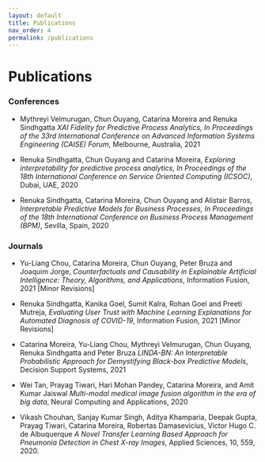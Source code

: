 ```yaml
---
layout: default
title: Publications
nav_order: 4
permalink: /publications
---
```


# Publications

### Conferences

- Mythreyi Velmurugan, Chun Ouyang, Catarina Moreira and Renuka Sindhgatta *XAI Fidelity for Predictive Process Analytics, In Proceedings of the 33rd International Conference on Advanced Information Systems Engineering (CAISE) Forum*, Melbourne, Australia, 2021

- Renuka Sindhgatta, Chun Ouyang and Catarina Moreira, *Exploring interpretability for predictive process analytics, In Proceedings of the 18th International Conference on Service Oriented Computing (ICSOC)*, Dubai, UAE, 2020

- Renuka Sindhgatta, Catarina Moreira, Chun Ouyang and Alistair Barros, *Interpretable Predictive Models for Business Processes, In Proceedings of the 18th International Conference on Business Process Management (BPM)*, Sevilla, Spain, 2020

### Journals

- Yu-Liang Chou, Catarina Moreira, Chun Ouyang, Peter Bruza and Joaquim Jorge, *Counterfactuals and Causability in Explainable Artificial Intelligence: Theory, Algorithms, and Applications*, Information Fusion, 2021 [Minor Revisions]


- Renuka Sindhgatta, Kanika Goel, Sumit Kalra, Rohan Goel and Preeti Mutreja, *Evaluating User Trust with Machine Learning Explanations for Automated Diagnosis of COVID-19*, Information Fusion, 2021 [Minor Revisions]

- Catarina Moreira, Yu-Liang Chou, Mythreyi Velmurugan, Chun Ouyang, Renuka Sindhgatta and Peter Bruza *LINDA-BN: An Interpretable Probabilistic Approach for Demystifying Black-box Predictive Models*, Decision Support Systems, 2021

- Wei Tan, Prayag Tiwari, Hari Mohan Pandey, Catarina Moreira, and Amit Kumar Jaiswal *Multi-modal medical image fusion algorithm in the era of big data*, Neural Computing and Applications, 2020

- Vikash Chouhan, Sanjay Kumar Singh, Aditya Khamparia, Deepak Gupta, Prayag Tiwari, Catarina Moreira, Robertas Damasevicius, Victor Hugo C. de Albuquerque *A Novel Transfer Learning Based Approach for Pneumonia Detection in Chest X-ray Images*, Applied Sciences, 10, 559, 2020.